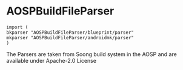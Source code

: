 # AOSPBuildFileParser


```
import (
bkparser "AOSPBuildFileParser/blueprint/parser"
mkparser "AOSPBuildFileParser/androidmk/parser"
)
```


The Parsers are taken from Soong build system in the AOSP and are available under Apache-2.0 License


